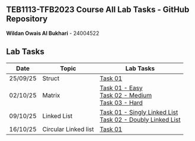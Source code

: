 ## TEB1113-TFB2023 Course All Lab Tasks - GitHub Repository

**Wildan Owais Al Bukhari** - 24004522

## Lab Tasks

| Date | Topic | Lab Tasks |
|------|-------|-----------|
| 25/09/25 | Struct | [Task 01](https://github.com/wildanOW/TEB1113-TFB2023-LAB-ADS/blob/main/Lab1/Lab1.cpp) |
| 02/10/25 | Matrix | [Task 01 - Easy](https://github.com/wildanOW/TEB1113-TFB2023-LAB-ADS/blob/main/Lab2/Lab2Easy.cpp)<br>[Task 02 - Medium](https://github.com/wildanOW/TEB1113-TFB2023-LAB-ADS/blob/main/Lab2/Lab2Medium.cpp)<br>[Task 03 - Hard](https://github.com/wildanOW/TEB1113-TFB2023-LAB-ADS/blob/main/(2)--02_10_25/Lab2Hard.cpp)|
| 09/10/25 | Linked List | [Task 01 - Singly Linked List](https://github.com/wildanOW/TEB1113-TFB2023-LAB-ADS/blob/main/(3)--09_10_25/Lab3Singly.cpp)<br>[Task 02 - Doubly Linked List](https://github.com/wildanOW/TEB1113-TFB2023-LAB-ADS/blob/main/(3)--09_10_25/Lab3Doubly.cpp) |
| 16/10/25 | Circular Linked list | [Task 01](https://github.com/wildanOW/TEB1113-TFB2023-LAB-ADS/blob/main/(4)--16_10_25/Lab4Circular.cpp) |

